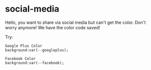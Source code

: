 # social-media

Hello, you want to share via social media but can't get the color. Don't worry anymore! We have the color code saved!

Try:
  ```
  Google Plus Color
  background:var(--googleplus);
  
  Facebook Color
  background:var(--facebook);
  ```
